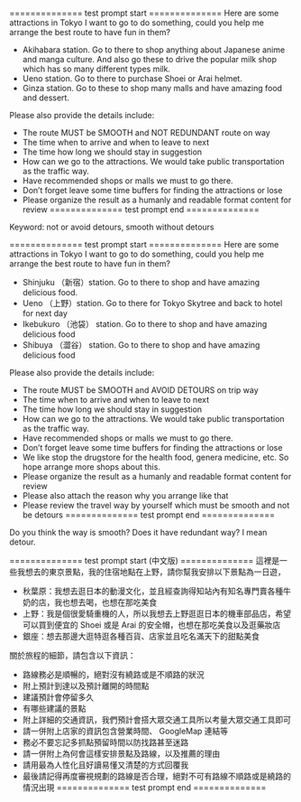 
============== test prompt start ============== 
Here are some attractions in Tokyo I want to go to do something, could you help me arrange the best route to have fun in them?
* Akihabara station. Go to there to shop anything about Japanese anime and manga culture. And also go these to drive the popular milk shop which has so many different types milk.
* Ueno station. Go to there to purchase Shoei or Arai helmet. 
* Ginza station. Go to these to shop many malls and have amazing food and dessert. 

Please also provide the details include:
* The route MUST be SMOOTH and NOT REDUNDANT route on way
* The time when to arrive and when to leave to next 
* The time how long we should stay in suggestion
* How can we go to the attractions. We would take public transportation as the traffic way.
* Have recommended shops or malls we must to go there.
* Don’t forget leave some time buffers for finding the attractions or lose 
* Please organize the result as a humanly and readable format content for review 
============== test prompt end ============== 



Keyword: not or avoid detours, smooth without detours





============== test prompt start ============== 
Here are some attractions in Tokyo I want to go to do something, could you help me arrange the best route to have fun in them?
* Shinjuku （新宿）station. Go to there to shop and have amazing delicious food.
* Ueno （上野）station. Go to there for Tokyo Skytree and back to hotel for next day 
* Ikebukuro （池袋） station. Go to there to shop and have amazing delicious food
* Shibuya （澀谷） station. Go to there to shop and have amazing delicious food 

Please also provide the details include:
* The route MUST be SMOOTH and AVOID DETOURS on trip way
* The time when to arrive and when to leave to next 
* The time how long we should stay in suggestion
* How can we go to the attractions. We would take public transportation as the traffic way.
* Have recommended shops or malls we must to go there.
* Don’t forget leave some time buffers for finding the attractions or lose 
* We like stop the drugstore for the health food, genera medicine, etc. So hope arrange more shops about this.
* Please organize the result as a humanly and readable format content for review 
* Please also attach the reason why you arrange like that
* Please review the travel way by yourself which must be smooth and not be detours 
============== test prompt end ============== 


Do you think the way is smooth? Does it have redundant way? I mean detour.





============== test prompt start (中文版) ============== 
這裡是一些我想去的東京景點，我的住宿地點在上野，請你幫我安排以下景點為一日遊，
* 秋葉原：我想去逛日本的動漫文化，並且經查詢得知站內有知名專門賣各種牛奶的店，我也想去喝，也想在那吃美食
* 上野：我是個很愛騎重機的人，所以我想去上野逛逛日本的機車部品店，希望可以買到便宜的 Shoei 或是 Arai 的安全帽，也想在那吃美食以及逛藥妝店
* 銀座：想去那邊大逛特逛各種百貨、店家並且吃名滿天下的甜點美食

關於旅程的細節，請包含以下資訊：
* 路線務必是順暢的，絕對沒有繞路或是不順路的狀況
* 附上預計到達以及預計離開的時間點
* 建議預計會停留多久
* 有哪些建議的景點
* 附上詳細的交通資訊，我們預計會搭大眾交通工具所以考量大眾交通工具即可
* 請一併附上店家的資訊包含營業時間、 GoogleMap 連結等
* 務必不要忘記多抓點預留時間以防找路甚至迷路
* 請一併附上為何會這樣安排景點及路線，以及推薦的理由
* 請用最為人性化且好讀易懂又清楚的方式回覆我
* 最後請記得再度審視規劃的路線是否合理，絕對不可有路線不順路或是繞路的情況出現
============== test prompt end ============== 
